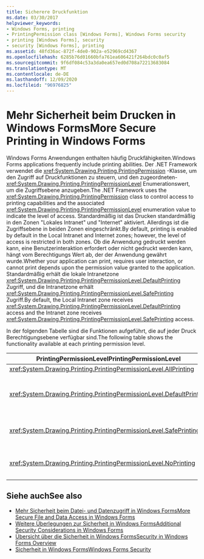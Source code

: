 ```yaml
---
title: Sicherere Druckfunktion
ms.date: 03/30/2017
helpviewer_keywords:
- Windows Forms, printing
- PrintingPermission class [Windows Forms], Windows Forms security
- printing [Windows Forms], security
- security [Windows Forms], printing
ms.assetid: 48fd36ac-872f-4de0-902a-e52969cd4367
ms.openlocfilehash: 6285b76d01660bfa761ea606421f264bdc0c0af5
ms.sourcegitcommit: 9f6df084c53a3da0ea657ed0d708a72213683084
ms.translationtype: MT
ms.contentlocale: de-DE
ms.lasthandoff: 12/09/2020
ms.locfileid: "96976825"
---
```

# <a name="more-secure-printing-in-windows-forms"></a><span data-ttu-id="8fe34-102">Mehr Sicherheit beim Drucken in Windows Forms</span><span class="sxs-lookup"><span data-stu-id="8fe34-102">More Secure Printing in Windows Forms</span></span>
<span data-ttu-id="8fe34-103">Windows Forms Anwendungen enthalten häufig Druckfähigkeiten.</span><span class="sxs-lookup"><span data-stu-id="8fe34-103">Windows Forms applications frequently include printing abilities.</span></span> <span data-ttu-id="8fe34-104">Der .NET Framework verwendet die <xref:System.Drawing.Printing.PrintingPermission> -Klasse, um den Zugriff auf Druckfunktionen zu steuern, und den zugeordneten- <xref:System.Drawing.Printing.PrintingPermissionLevel> Enumerationswert, um die Zugriffsebene anzugeben.</span><span class="sxs-lookup"><span data-stu-id="8fe34-104">The .NET Framework uses the <xref:System.Drawing.Printing.PrintingPermission> class to control access to printing capabilities and the associated <xref:System.Drawing.Printing.PrintingPermissionLevel> enumeration value to indicate the level of access.</span></span> <span data-ttu-id="8fe34-105">Standardmäßig ist das Drucken standardmäßig in den Zonen "Lokales Intranet" und "Internet" aktiviert. Allerdings ist die Zugriffsebene in beiden Zonen eingeschränkt.</span><span class="sxs-lookup"><span data-stu-id="8fe34-105">By default, printing is enabled by default in the Local Intranet and Internet zones; however, the level of access is restricted in both zones.</span></span> <span data-ttu-id="8fe34-106">Ob die Anwendung gedruckt werden kann, eine Benutzerinteraktion erfordert oder nicht gedruckt werden kann, hängt vom Berechtigungs Wert ab, der der Anwendung gewährt wurde.</span><span class="sxs-lookup"><span data-stu-id="8fe34-106">Whether your application can print, requires user interaction, or cannot print depends upon the permission value granted to the application.</span></span> <span data-ttu-id="8fe34-107">Standardmäßig erhält die lokale Intranetzone <xref:System.Drawing.Printing.PrintingPermissionLevel.DefaultPrinting> Zugriff, und die Intranetzone erhält <xref:System.Drawing.Printing.PrintingPermissionLevel.SafePrinting> Zugriff.</span><span class="sxs-lookup"><span data-stu-id="8fe34-107">By default, the Local Intranet zone receives <xref:System.Drawing.Printing.PrintingPermissionLevel.DefaultPrinting> access and the Intranet zone receives <xref:System.Drawing.Printing.PrintingPermissionLevel.SafePrinting> access.</span></span>  
  
 <span data-ttu-id="8fe34-108">In der folgenden Tabelle sind die Funktionen aufgeführt, die auf jeder Druck Berechtigungsebene verfügbar sind.</span><span class="sxs-lookup"><span data-stu-id="8fe34-108">The following table shows the functionality available at each printing permission level.</span></span>  
  
|<span data-ttu-id="8fe34-109">PrintingPermissionLevel</span><span class="sxs-lookup"><span data-stu-id="8fe34-109">PrintingPermissionLevel</span></span>|<span data-ttu-id="8fe34-110">BESCHREIBUNG</span><span class="sxs-lookup"><span data-stu-id="8fe34-110">Description</span></span>|  
|-----------------------------|-----------------|  
|<xref:System.Drawing.Printing.PrintingPermissionLevel.AllPrinting>|<span data-ttu-id="8fe34-111">Bietet vollständigen Zugriff auf alle installierten Drucker.</span><span class="sxs-lookup"><span data-stu-id="8fe34-111">Provides full access to all installed printers.</span></span>|  
|<xref:System.Drawing.Printing.PrintingPermissionLevel.DefaultPrinting>|<span data-ttu-id="8fe34-112">Ermöglicht die programmgesteuerte Druckfunktion auf den Standarddrucker und das sicherere Drucken über ein restriktives Druck Dialogfeld.</span><span class="sxs-lookup"><span data-stu-id="8fe34-112">Enables programmatic printing to the default printer and safer printing through a restrictive printing dialog box.</span></span> <span data-ttu-id="8fe34-113"><xref:System.Drawing.Printing.PrintingPermissionLevel.DefaultPrinting> ist eine Teilmenge von <xref:System.Drawing.Printing.PrintingPermissionLevel.AllPrinting>.</span><span class="sxs-lookup"><span data-stu-id="8fe34-113"><xref:System.Drawing.Printing.PrintingPermissionLevel.DefaultPrinting> is a subset of <xref:System.Drawing.Printing.PrintingPermissionLevel.AllPrinting>.</span></span>|  
|<xref:System.Drawing.Printing.PrintingPermissionLevel.SafePrinting>|<span data-ttu-id="8fe34-114">Bietet Druck nur in einem Dialogfeld mit eingeschränkter Einschränkung.</span><span class="sxs-lookup"><span data-stu-id="8fe34-114">Provides printing only from a more-restricted dialog box.</span></span> <span data-ttu-id="8fe34-115"><xref:System.Drawing.Printing.PrintingPermissionLevel.SafePrinting> ist eine Teilmenge von <xref:System.Drawing.Printing.PrintingPermissionLevel.DefaultPrinting>.</span><span class="sxs-lookup"><span data-stu-id="8fe34-115"><xref:System.Drawing.Printing.PrintingPermissionLevel.SafePrinting> is a subset of <xref:System.Drawing.Printing.PrintingPermissionLevel.DefaultPrinting>.</span></span>|  
|<xref:System.Drawing.Printing.PrintingPermissionLevel.NoPrinting>|<span data-ttu-id="8fe34-116">Verhindert den Zugriff auf Drucker.</span><span class="sxs-lookup"><span data-stu-id="8fe34-116">Prevents access to printers.</span></span> <span data-ttu-id="8fe34-117"><xref:System.Drawing.Printing.PrintingPermissionLevel.NoPrinting> ist eine Teilmenge von <xref:System.Drawing.Printing.PrintingPermissionLevel.SafePrinting>.</span><span class="sxs-lookup"><span data-stu-id="8fe34-117"><xref:System.Drawing.Printing.PrintingPermissionLevel.NoPrinting> is a subset of <xref:System.Drawing.Printing.PrintingPermissionLevel.SafePrinting>.</span></span>|  
  
## <a name="see-also"></a><span data-ttu-id="8fe34-118">Siehe auch</span><span class="sxs-lookup"><span data-stu-id="8fe34-118">See also</span></span>

- [<span data-ttu-id="8fe34-119">Mehr Sicherheit beim Datei- und Datenzugriff in Windows Forms</span><span class="sxs-lookup"><span data-stu-id="8fe34-119">More Secure File and Data Access in Windows Forms</span></span>](more-secure-file-and-data-access-in-windows-forms.md)
- [<span data-ttu-id="8fe34-120">Weitere Überlegungen zur Sicherheit in Windows Forms</span><span class="sxs-lookup"><span data-stu-id="8fe34-120">Additional Security Considerations in Windows Forms</span></span>](additional-security-considerations-in-windows-forms.md)
- [<span data-ttu-id="8fe34-121">Übersicht über die Sicherheit in Windows Forms</span><span class="sxs-lookup"><span data-stu-id="8fe34-121">Security in Windows Forms Overview</span></span>](security-in-windows-forms-overview.md)
- [<span data-ttu-id="8fe34-122">Sicherheit in Windows Forms</span><span class="sxs-lookup"><span data-stu-id="8fe34-122">Windows Forms Security</span></span>](windows-forms-security.md)
